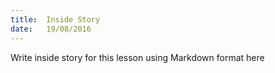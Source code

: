 ```yaml
---
title:  Inside Story
date:   19/08/2016
---
```


Write inside story for this lesson using Markdown format here